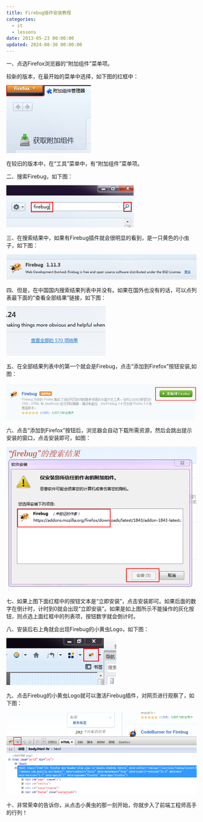 ```yaml
---
title: Firebug插件安装教程
categories:
  - it
  - lessons
date: 2013-05-23 00:00:00
updated: 2024-08-30 00:00:00
---
```


一、点选Firefox浏览器的“附加组件”菜单项。

   较新的版本，在最开始的菜单中选择，如下图的红框中：

   ![install-firebug](/images/articles/lessons/install-firebug/1.png)

   在较旧的版本中，在“工具”菜单中，有“附加组件”菜单项。
   
二、搜索Firebug，如下图：

   ![install-firebug](/images/articles/lessons/install-firebug/2.png)
    
三、在搜索结果中，如果有Firebug插件就会很明显的看到，是一只黄色的小虫子，如下图：

   ![install-firebug](/images/articles/lessons/install-firebug/3.png)

四、但是，在中国国内搜索结果列表中并没有。如果在国外也没有的话，可以点列表最下面的“查看全部结果”链接，如下图：

   ![install-firebug](/images/articles/lessons/install-firebug/4.png)
   
五、在全部结果列表中的第一个就会是Firebug，点击“添加到Firefox”按钮安装,如图：

   ![install-firebug](/images/articles/lessons/install-firebug/5.png)
    
六、点击“添加到Firefox”按钮后，浏览器会自动下载所需资源，然后会跳出提示安装的窗口，点击安装即可，如图：

   ![install-firebug](/images/articles/lessons/install-firebug/6.png)
    
七、如果上图下面红框中的按钮文本是“立即安装”，点击安装即可。如果后面的数字在倒计时，计时到0就会出现“立即安装”。如果是如上图所示不能操作的灰化按钮，则点选上面红框中的列表项，按钮数字就会倒计时。

八、安装后右上角就会出现Firebug的小黄虫Logo，如下图：

   ![install-firebug](/images/articles/lessons/install-firebug/8.png)
    
九、点击Firebug的小黄虫Logo就可以激活Firebug插件，对网页进行观察了，如下图：

   ![install-firebug](/images/articles/lessons/install-firebug/9.png)
    
十、非常荣幸的告诉你，从点击小黄虫的那一刻开始，你就步入了前端工程师高手的行列！